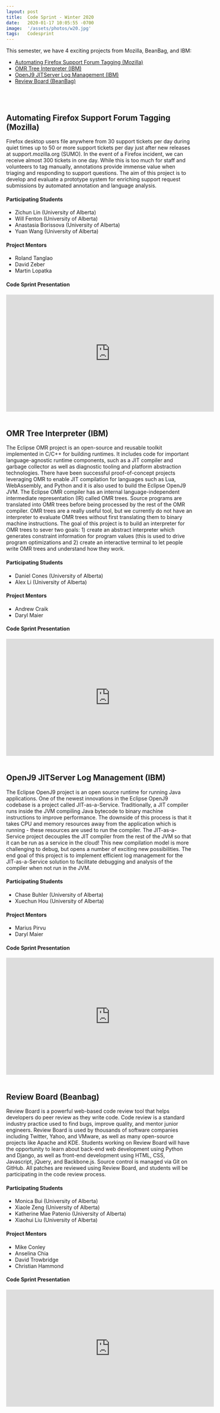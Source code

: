 ```yaml
---
layout: post
title:  Code Sprint - Winter 2020
date:   2020-01-17 10:05:55 -0700
image:  '/assets/photos/w20.jpg'
tags:   Codesprint
---
```


This semester, we have 4 exciting projects from Mozilla, BeanBag, and IBM:
- [Automating Firefox Support Forum Tagging (Mozilla)](#automating-firefox-support-forum-tagging-mozilla)
- [OMR Tree Interpreter (IBM)](#omr-tree-interpreter-ibm)
- [OpenJ9 JITServer Log Management (IBM)](#openj9-jitserver-log-management-ibm)
- [Review Board (BeanBag)](#review-board-beanbag)

<br /><br />

## Automating Firefox Support Forum Tagging (Mozilla)
Firefox desktop users file anywhere from 30 support tickets per day during quiet times up to 50 or more support tickets per day just after new releases at support.mozilla.org (SUMO). In the event of a Firefox incident, we can receive almost 300 tickets in one day. While this is too much for staff and volunteers to tag manually, annotations provide immense value when triaging and responding to support questions. The aim of this project is to develop and evaluate a prototype system for enriching support request submissions by automated annotation and language analysis.

#### Participating Students
- Zichun Lin (University of Alberta)
- Will Fenton (University of Alberta)
- Anastasia Borissova (University of Alberta)
- Yuan Wang (University of Alberta)

#### Project Mentors
- Roland Tanglao
- David Zeber
- Martin Lopatka

#### Code Sprint Presentation
<iframe width="560" height="315" src="https://www.youtube.com/embed/Hc2eumnFUTw" frameborder="0" allow="accelerometer; autoplay; encrypted-media; gyroscope; picture-in-picture" allowfullscreen></iframe>
<br /><br />


## OMR Tree Interpreter (IBM)
The Eclipse OMR project is an open-source and reusable toolkit implemented in C/C++ for building runtimes. It includes code for important language-agnostic runtime components, such as a JIT compiler and garbage collector as well as diagnostic tooling and platform abstraction technologies. There have been successful proof-of-concept projects leveraging OMR to enable JIT compilation for languages such as Lua, WebAssembly, and Python and it is also used to build the Eclipse OpenJ9 JVM. The Eclipse OMR compiler has an internal language-independent intermediate representation (IR) called OMR trees. Source programs are translated into OMR trees before being processed by the rest of the OMR compiler. OMR trees are a really useful tool, but we currently do not have an interpreter to evaluate OMR trees without first translating them to binary machine instructions. The goal of this project is to build an interpreter for OMR trees to sever two goals: 1) create an abstract interpreter which generates constraint information for program values (this is used to drive program optimizations and 2) create an interactive terminal to let people write OMR trees and understand how they work.

#### Participating Students
- Daniel Cones (University of Alberta)
- Alex Li (University of Alberta)

#### Project Mentors
- Andrew Craik
- Daryl Maier

#### Code Sprint Presentation
<iframe width="560" height="315" src="https://www.youtube.com/embed/05kfCw35-w4" frameborder="0" allow="accelerometer; autoplay; encrypted-media; gyroscope; picture-in-picture" allowfullscreen></iframe>
<br /><br />


## OpenJ9 JITServer Log Management (IBM)
The Eclipse OpenJ9 project is an open source runtime for running Java applications. One of the newest innovations in the Eclipse OpenJ9 codebase is a project called JIT-as-a-Service. Traditionally, a JIT compiler runs inside the JVM compiling Java bytecode to binary machine instructions to improve performance. The downside of this process is that it takes CPU and memory resources away from the application which is running - these resources are used to run the compiler. The JIT-as-a-Service project decouples the JIT compiler from the rest of the JVM so that it can be run as a service in the cloud! This new compilation model is more challenging to debug, but opens a number of exciting new possibilities. The end goal of this project is to implement efficient log management for the JIT-as-a-Service solution to facilitate debugging and analysis of the compiler when not run in the JVM.

#### Participating Students
- Chase Buhler (University of Alberta)
- Xuechun Hou (University of Alberta)

#### Project Mentors
- Marius Pirvu
- Daryl Maier

#### Code Sprint Presentation
<iframe width="560" height="315" src="https://www.youtube.com/embed/xGNS5hg1Tro" frameborder="0" allow="accelerometer; autoplay; encrypted-media; gyroscope; picture-in-picture" allowfullscreen></iframe>
<br /><br />


## Review Board (Beanbag)
Review Board is a powerful web-based code review tool that helps developers do peer review as they write code. Code review is a standard industry practice used to find bugs, improve quality, and mentor junior engineers. Review Board is used by thousands of software companies including Twitter, Yahoo, and VMware, as well as many open-source projects like Apache and KDE. Students working on Review Board will have the opportunity to learn about back-end web development using Python and Django, as well as front-end development using HTML, CSS, Javascript, jQuery, and Backbone.js. Source control is managed via Git on GitHub. All patches are reviewed using Review Board, and students will be participating in the code review process.

#### Participating Students
- Monica Bui (University of Alberta)
- Xiaole Zeng (University of Alberta)
- Katherine Mae Patenio (University of Alberta)
- Xiaohui Liu (University of Alberta)

#### Project Mentors
- Mike Conley
- Anselina Chia
- David Trowbridge
- Christian Hammond

#### Code Sprint Presentation
<iframe width="560" height="315" src="https://www.youtube.com/embed/OklFnJwcIOc" frameborder="0" allow="accelerometer; autoplay; encrypted-media; gyroscope; picture-in-picture" allowfullscreen></iframe>
<br /><br />